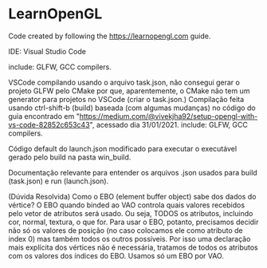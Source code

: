 # LearnOpenGL
Code created by following the https://learnopengl.com guide. 

IDE: Visual Studio Code

include: GLFW, GCC compilers.

VSCode compilando usando o arquivo task.json, não consegui gerar o projeto GLFW pelo CMake por que, aparentemente, o CMake não tem um generator para projetos no VSCode (criar o task.json.) Compilação feita usando ctrl-shift-b (build) baseada (com algumas mudanças) no código do guia encontrado em  "https://medium.com/@vivekjha92/setup-opengl-with-vs-code-82852c653c43", acessado dia 31/01/2021. include: GLFW, GCC compilers.

Código default do launch.json modificado para executar o executável gerado pelo build na pasta win_build.

Documentação relevante para entender os arquivos .json usados para build (task.json) e run (launch.json).

(Dúvida Resolvida) Como o EBO (element buffer object) sabe dos dados do vértice? 
O EBO quando binded ao VAO controla quais valores recebidos pelo vetor de atributos será usado. Ou seja, TODOS os atributos, incluindo cor, normal, textura, o que for. Para usar o EBO, potanto, precisamos decidir não só os valores de posição (no caso colocamos ele como atributo de index 0) mas também todos os outros possíveis. Por isso uma declaração mais explícita dos vértices não é necessária, tratamos de todos os atributos com os valores dos índices do EBO. Usamos só um EBO por VAO. 
